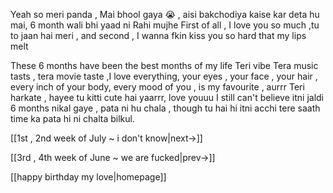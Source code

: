 
Yeah so meri panda , Mai bhool gaya 😭 , aisi bakchodiya kaise kar deta hu mai, 6 month wali bhi yaad ni Rahi mujhe 
First of all , I love you so much ,tu to jaan hai meri , and second , I wanna fkin kiss you so hard that my lips melt 

These 6 months have been the best months of my life 
Teri vibe Tera music tasts , tera movie taste ,I love everything, your eyes , your face , your hair , every inch of your body, every mood of you , is my favourite , aurrr Teri harkate , hayee tu kitti cute hai yaarrr, love youuu
I still can't believe itni jaldi 6 months nikal gaye , pata ni hu chala , though tu hai hi itni acchi tere saath time ka pata hi ni chalta bilkul.

[[1st , 2nd week of July ~ i don't know|next->]]

[[3rd , 4th week of June ~ we are fucked|prev->]]

[[happy birthday my love|homepage]]